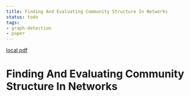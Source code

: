 ```yaml
---
title: Finding And Evaluating Community Structure In Networks
status: todo
tags:
- graph-detection
- paper
---
```


[local pdf](../../../pdfs/Finding-and-evaluating-community-structure-in-networks.pdf)

# Finding And Evaluating Community Structure In Networks
